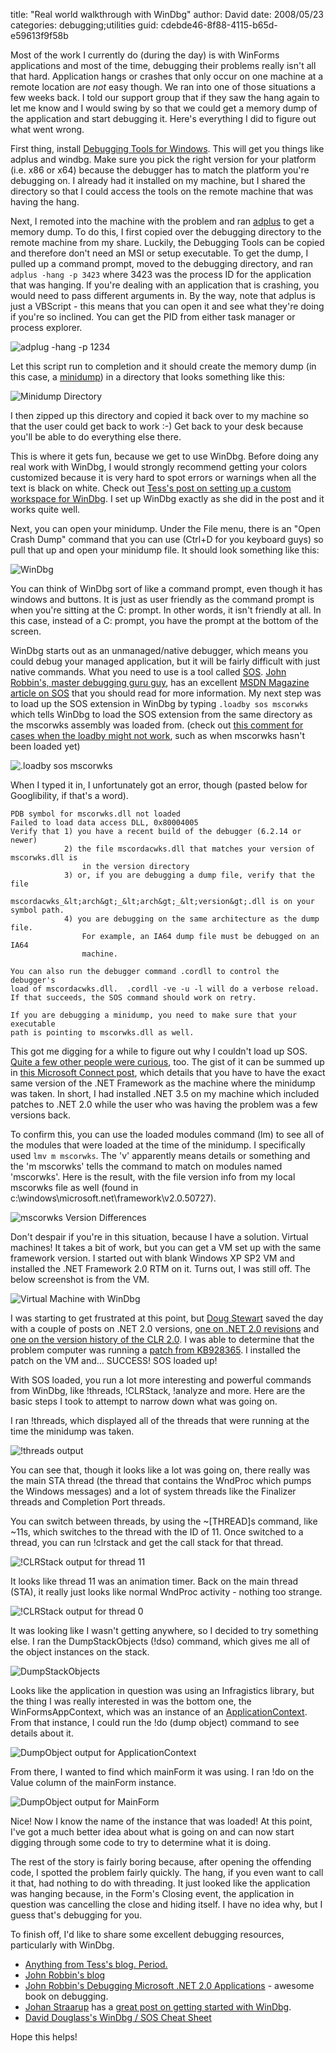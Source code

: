 
title: "Real world walkthrough with WinDbg"
author: David
date: 2008/05/23
categories: debugging;utilities
guid: cdebde46-8f88-4115-b65d-e59613f9f58b

Most of the work I currently do (during the day) is with WinForms applications and most of the time, debugging their problems really isn't all that hard. Application hangs or crashes that only occur on one machine at a remote location are <em>not</em> easy though. We ran into one of those situations a few weeks back. I told our support group that if they saw the hang again to let me know and I would swing by so that we could get a memory dump of the application and start debugging it. Here's everything I did to figure out what went wrong. 

First thing, install [Debugging Tools for Windows](http://www.microsoft.com/whdc/DevTools/Debugging/default.mspx). This will get you things like adplus and windbg. Make sure you pick the right version for your platform (i.e. x86 or x64) because the debugger has to match the platform you're debugging on. I already had it installed on my machine, but I shared the directory so that I could access the tools on the remote machine that was having the hang. 

Next, I remoted into the machine with the problem and ran [adplus](http://msdn.microsoft.com/en-us/library/cc265639.aspx) to get a memory dump. To do this, I first copied over the debugging directory to the remote machine from my share. Luckily, the Debugging Tools can be copied and therefore don't need an MSI or setup executable. To get the dump, I pulled up a command prompt, moved to the debugging directory, and ran `adplus -hang -p 3423` where 3423 was the process ID for the application that was hanging. If you're dealing with an application that is crashing, you would need to pass different arguments in. By the way, note that adplus is just a VBScript - this means that you can open it and see what they're doing if you're so inclined. You can get the PID from either task manager or process explorer. 

![adplug -hang -p 1234](http://www.mohundro.com/blog/content/binary/WindowsLiveWriter/RealworldwalkthroughwithWinDbg_8BDB/image_2.png)

Let this script run to completion and it should create the memory dump (in this case, a [minidump](http://msdn.microsoft.com/en-us/library/ms680369(VS.85).aspx)) in a directory that looks something like this: 

![Minidump Directory](http://www.mohundro.com/blog/content/binary/WindowsLiveWriter/RealworldwalkthroughwithWinDbg_8BDB/image_6.png)

I then zipped up this directory and copied it back over to my machine so that the user could get back to work :-) Get back to your desk because you'll be able to do everything else there. 

This is where it gets fun, because we get to use WinDbg. Before doing any real work with WinDbg, I would strongly recommend getting your colors customized because it is very hard to spot errors or warnings when all the text is black on white. Check out [Tess's post on setting up a custom workspace for WinDbg](http://blogs.msdn.com/tess/archive/2008/04/18/pimp-up-your-debugger-creating-a-custom-workspace-for-windbg-debugging.aspx). I set up WinDbg exactly as she did in the post and it works quite well. 

Next, you can open your minidump. Under the File menu, there is an "Open Crash Dump" command that you can use (Ctrl+D for you keyboard guys) so pull that up and open your minidump file. It should look something like this: 

![WinDbg](http://www.mohundro.com/blog/content/binary/WindowsLiveWriter/RealworldwalkthroughwithWinDbg_8BDB/image_8.png)

You can think of WinDbg sort of like a command prompt, even though it has windows and buttons. It is just as user friendly as the command prompt is when you're sitting at the C: prompt. In other words, it isn't friendly at all. In this case, instead of a C: prompt, you have the prompt at the bottom of the screen. 

WinDbg starts out as an unmanaged/native debugger, which means you could debug your managed application, but it will be fairly difficult with just native commands. What you need to use is a tool called [SOS](http://msdn.microsoft.com/en-us/library/bb190764(VS.80).aspx). [John Robbin's, master debugging guru guy](http://www.wintellect.com/cs/blogs/jrobbins/default.aspx), has an excellent [MSDN Magazine article on SOS](http://msdn.microsoft.com/en-us/library/bb190764(VS.80).aspx) that you should read for more information. My next step was to load up the SOS extension in WinDbg by typing `.loadby sos mscorwks` which tells WinDbg to load the SOS extension from the same directory as the mscorwks assembly was loaded from. (check out [this comment for cases when the loadby might not work](http://blogs.msdn.com/johan/archive/2007/11/13/getting-started-with-windbg-part-i.aspx#6503848), such as when mscorwks hasn't been loaded yet) 

![.loadby sos mscorwks](http://www.mohundro.com/blog/content/binary/WindowsLiveWriter/RealworldwalkthroughwithWinDbg_8BDB/image_10.png)

When I typed it in, I unfortunately got an error, though (pasted below for Googlibility, if that's a word).

    PDB symbol for mscorwks.dll not loaded
    Failed to load data access DLL, 0x80004005
    Verify that 1) you have a recent build of the debugger (6.2.14 or newer)
                2) the file mscordacwks.dll that matches your version of mscorwks.dll is 
                    in the version directory
                3) or, if you are debugging a dump file, verify that the file 
                    mscordacwks_&lt;arch&gt;_&lt;arch&gt;_&lt;version&gt;.dll is on your symbol path.
                4) you are debugging on the same architecture as the dump file.
                    For example, an IA64 dump file must be debugged on an IA64
                    machine. 

    You can also run the debugger command .cordll to control the debugger's
    load of mscordacwks.dll.  .cordll -ve -u -l will do a verbose reload.
    If that succeeds, the SOS command should work on retry. 

    If you are debugging a minidump, you need to make sure that your executable
    path is pointing to mscorwks.dll as well.

This got me digging for a while to figure out why I couldn't load up SOS. [Quite a few other people were curious](http://www.google.com/search?hl=en&q=loadby+sos+mscorwks+%22data+access+dll%22&btnG=Search), too. The gist of it can be summed up in [this Microsoft Connect post](https://connect.microsoft.com/VisualStudio/feedback/Validation.aspx?FeedbackID=299021), which details that you have to have the exact same version of the .NET Framework as the machine where the minidump was taken. In short, I had installed .NET 3.5 on my machine which included patches to .NET 2.0 while the user who was having the problem was a few versions back.

To confirm this, you can use the loaded modules command (lm) to see all of the modules that were loaded at the time of the minidump. I specifically used `lmv m mscorwks`. The 'v' apparently means details or something and the 'm mscorwks' tells the command to match on modules named 'mscorwks'. Here is the result, with the file version info from my local mscorwks file as well (found in c:\windows\microsoft.net\framework\v2.0.50727).

![mscorwks Version Differences](http://www.mohundro.com/blog/content/binary/WindowsLiveWriter/RealworldwalkthroughwithWinDbg_8BDB/image_16.png) 

Don't despair if you're in this situation, because I have a solution. Virtual machines! It takes a bit of work, but you can get a VM set up with the same framework version. I started out with blank Windows XP SP2 VM and installed the .NET Framework 2.0 RTM on it. Turns out, I was still off. The below screenshot is from the VM.

![Virtual Machine with WinDbg](http://www.mohundro.com/blog/content/binary/WindowsLiveWriter/RealworldwalkthroughwithWinDbg_8BDB/image_18.png) 

I was starting to get frustrated at this point, but [Doug Stewart](http://blogs.msdn.com/dougste/default.aspx) saved the day with a couple of posts on .NET 2.0 versions, [one on .NET 2.0 revisions](http://blogs.msdn.com/dougste/archive/2007/11/22/6467645.aspx) and [one on the version history of the CLR 2.0](http://blogs.msdn.com/dougste/archive/2007/09/06/version-history-of-the-clr-2-0.aspx). I was able to determine that the problem computer was running a [patch from KB928365](http://support.microsoft.com/kb/928365). I installed the patch on the VM and... SUCCESS! SOS loaded up!

With SOS loaded, you run a lot more interesting and powerful commands from WinDbg, like !threads, !CLRStack, !analyze and more. Here are the basic steps I took to attempt to narrow down what was going on.

I ran !threads, which displayed all of the threads that were running at the time the minidump was taken.

![!threads output](http://www.mohundro.com/blog/content/binary/WindowsLiveWriter/RealworldwalkthroughwithWinDbg_8BDB/image_20.png) 

You can see that, though it looks like a lot was going on, there really was the main STA thread (the thread that contains the WndProc which pumps the Windows messages) and a lot of system threads like the Finalizer threads and Completion Port threads.

You can switch between threads, by using the ~[THREAD]s command, like ~11s, which switches to the thread with the ID of 11. Once switched to a thread, you can run !clrstack and get the call stack for that thread.

![!CLRStack output for thread 11](http://www.mohundro.com/blog/content/binary/WindowsLiveWriter/RealworldwalkthroughwithWinDbg_8BDB/image_22.png) 

It looks like thread 11 was an animation timer. Back on the main thread (STA), it really just looks like normal WndProc activity - nothing too strange.

![!CLRStack output for thread 0](http://www.mohundro.com/blog/content/binary/WindowsLiveWriter/RealworldwalkthroughwithWinDbg_8BDB/image_24.png) 

It was looking like I wasn't getting anywhere, so I decided to try something else. I ran the DumpStackObjects (!dso) command, which gives me all of the object instances on the stack.

![DumpStackObjects](http://www.mohundro.com/blog/content/binary/WindowsLiveWriter/RealworldwalkthroughwithWinDbg_8BDB/image_26.png) 

Looks like the application in question was using an Infragistics library, but the thing I was really interested in was the bottom one, the WinFormsAppContext, which was an instance of an [ApplicationContext](http://msdn.microsoft.com/en-us/library/system.windows.forms.applicationcontext.aspx). From that instance, I could run the !do (dump object) command to see details about it.

![DumpObject output for ApplicationContext](http://www.mohundro.com/blog/content/binary/WindowsLiveWriter/RealworldwalkthroughwithWinDbg_8BDB/image_28.png) 

From there, I wanted to find which mainForm it was using. I ran !do on the Value column of the mainForm instance.

![DumpObject output for MainForm](http://www.mohundro.com/blog/content/binary/WindowsLiveWriter/RealworldwalkthroughwithWinDbg_8BDB/image_30.png) 

Nice! Now I know the name of the instance that was loaded! At this point, I've got a much better idea about what is going on and can now start digging through some code to try to determine what it is doing.

The rest of the story is fairly boring because, after opening the offending code, I spotted the problem fairly quickly. The hang, if you even want to call it that, had nothing to do with threading. It just looked like the application was hanging because, in the Form's Closing event, the application in question was cancelling the close and hiding itself. I have no idea why, but I guess that's debugging for you.

To finish off, I'd like to share some excellent debugging resources, particularly with WinDbg.

- [Anything from Tess's blog. Period.](http://blogs.msdn.com/tess/default.aspx) 
- [John Robbin's blog](http://www.wintellect.com/cs/blogs/jrobbins/default.aspx) 
- [John Robbin's Debugging Microsoft .NET 2.0 Applications](http://www.amazon.com/Debugging-Microsoft-NET-2-0-Applications/dp/0735622027) - awesome book on debugging. 
- [Johan Straarup](http://blogs.msdn.com/johan/default.aspx) has a [great post on getting started with WinDbg](http://blogs.msdn.com/johan/archive/2007/11/13/getting-started-with-windbg-part-i.aspx). 
- [David Douglass's WinDbg / SOS Cheat Sheet](http://geekswithblogs.net/.netonmymind/archive/2006/03/14/72262.aspx)

Hope this helps!


